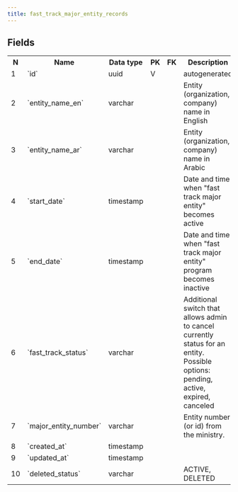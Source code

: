 ```yaml
---
title: fast_track_major_entity_records 
---
```


## Fields

<table style="width: 100%">
    <colgroup>
       <col span="1" style="width: 3%;"/>
       <col span="1" style="width: 12%;"/>
       <col span="1" style="width: 10%;"/>
       <col span="1" style="width: 3%;"/>
       <col span="1" style="width: 12%;"/>
       <col span="1" style="width: 60%;"/>
    </colgroup>
  <tr>
    <th>N</th>
    <th>Name</th>
    <th>Data type</th>
    <th>PK</th>
    <th>FK</th>
    <th>Description</th>
  </tr>
<tr><td>1</td><td>`id`</td><td>uuid</td><td>V</td><td></td><td>autogenerated</td></tr>
<tr><td>2</td><td>`entity_name_en`</td><td>varchar</td><td></td><td></td><td>Entity (organization, company) name in English</td></tr>
<tr><td>3</td><td>`entity_name_ar`</td><td>varchar</td><td></td><td></td><td>Entity (organization, company) name in Arabic</td></tr>
<tr><td>4</td><td>`start_date`</td><td>timestamp</td><td></td><td></td><td>Date and time when "fast track major entity" becomes active</td></tr>
<tr><td>5</td><td>`end_date`</td><td>timestamp</td><td></td><td></td><td>Date and time when "fast track major entity" program becomes inactive</td></tr>
<tr><td>6</td><td>`fast_track_status`</td><td>varchar</td><td></td><td></td><td>Additional switch that allows admin to cancel currently status for an entity. Possible options: pending, active, expired, canceled</td></tr>
<tr><td>7</td><td>`major_entity_number`</td><td>varchar</td><td></td><td></td><td>Entity number (or id) from the ministry.</td></tr>
<tr><td>8</td><td>`created_at`</td><td>timestamp</td><td></td><td></td><td></td></tr>
<tr><td>9</td><td>`updated_at`</td><td>timestamp</td><td></td><td></td><td></td></tr>
<tr><td>10</td><td>`deleted_status`</td><td>varchar</td><td></td><td></td><td>ACTIVE, DELETED</td></tr>

</table>